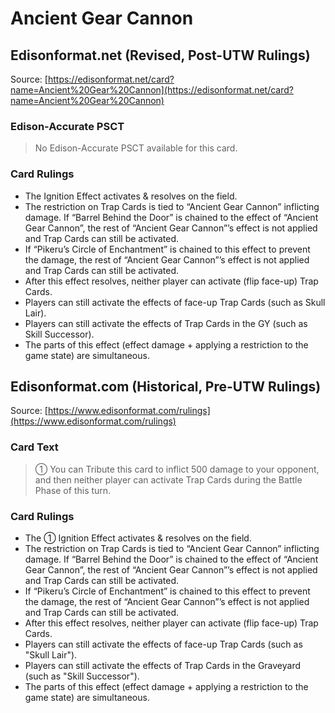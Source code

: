 # Ancient Gear Cannon

## Edisonformat.net (Revised, Post-UTW Rulings)

Source: [https://edisonformat.net/card?name=Ancient%20Gear%20Cannon](https://edisonformat.net/card?name=Ancient%20Gear%20Cannon)

### Edison-Accurate PSCT

> No Edison-Accurate PSCT available for this card.

### Card Rulings

*   The Ignition Effect activates & resolves on the field.
*   The restriction on Trap Cards is tied to “Ancient Gear Cannon” inflicting damage. If “Barrel Behind the Door” is chained to the effect of “Ancient Gear Cannon”, the rest of “Ancient Gear Cannon”’s effect is not applied and Trap Cards can still be activated.
*   If “Pikeru’s Circle of Enchantment” is chained to this effect to prevent the damage, the rest of “Ancient Gear Cannon”’s effect is not applied and Trap Cards can still be activated.
*   After this effect resolves, neither player can activate (flip face-up) Trap Cards.
*   Players can still activate the effects of face-up Trap Cards (such as Skull Lair).
*   Players can still activate the effects of Trap Cards in the GY (such as Skill Successor).
*   The parts of this effect (effect damage + applying a restriction to the game state) are simultaneous.


## Edisonformat.com (Historical, Pre-UTW Rulings)

Source: [https://www.edisonformat.com/rulings](https://www.edisonformat.com/rulings)

### Card Text

> ① You can Tribute this card to inflict 500 damage to your opponent, and then neither player can activate Trap Cards during the Battle Phase of this turn.

### Card Rulings

*   The ① Ignition Effect activates & resolves on the field.
*   The restriction on Trap Cards is tied to “Ancient Gear Cannon” inflicting damage. If “Barrel Behind the Door” is chained to the effect of “Ancient Gear Cannon”, the rest of “Ancient Gear Cannon”’s effect is not applied and Trap Cards can still be activated.
*   If “Pikeru’s Circle of Enchantment” is chained to this effect to prevent the damage, the rest of “Ancient Gear Cannon”’s effect is not applied and Trap Cards can still be activated.
*   After this effect resolves, neither player can activate (flip face-up) Trap Cards.
*   Players can still activate the effects of face-up Trap Cards (such as "Skull Lair").
*   Players can still activate the effects of Trap Cards in the Graveyard (such as "Skill Successor").
*   The parts of this effect (effect damage + applying a restriction to the game state) are simultaneous.


